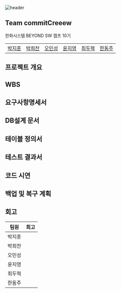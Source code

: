![header](https://capsule-render.vercel.app/api?type=waving&color=timeAuto&height=300&section=header&text=TRIP_CREW&fontSize=90&fontColor=363945&animation=twinkling)

## Team commitCreeew
한화시스템 BEYOND SW 캠프 10기

|||||||
|-|-|-|-|-|-|
|[박지훈](https://github.com/dispear) |[박희찬](https://github.com/hcbak)|[오민성](https://github.com/beanteacher)|[윤지영](https://github.com/JIYOUNG-22)|[최두혁](https://github.com/enking)|[한동주](https://github.com/HanDJ00)|

## 프로젝트 개요

## WBS

## 요구사항명세서

## DB설계 문서

## 테이블 정의서

## 테스트 결과서

## 코드 시연

## 백업 및 복구 계획

## 회고
|팀원|회고|
|-|-|
|박지훈||
|박희찬||
|오민성||
|윤지영||
|최두혁||
|한동주||